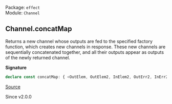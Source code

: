 Package: `effect`<br />
Module: `Channel`<br />

## Channel.concatMap

Returns a new channel whose outputs are fed to the specified factory
function, which creates new channels in response. These new channels are
sequentially concatenated together, and all their outputs appear as outputs
of the newly returned channel.

**Signature**

```ts
declare const concatMap: { <OutElem, OutElem2, InElem2, OutErr2, InErr2, X, InDone2, Env2>(f: (o: OutElem) => Channel<OutElem2, InElem2, OutErr2, InErr2, X, InDone2, Env2>): <Env, InErr, InElem, InDone, OutErr, OutDone>(self: Channel<OutElem, InElem, OutErr, InErr, OutDone, InDone, Env>) => Channel<OutElem2, InElem & InElem2, OutErr2 | OutErr, InErr & InErr2, unknown, InDone & InDone2, Env2 | Env>; <Env, InErr, InElem, InDone, OutErr, OutDone, OutElem, OutElem2, Env2, InErr2, InElem2, InDone2, OutErr2, X>(self: Channel<OutElem, InElem, OutErr, InErr, OutDone, InDone, Env>, f: (o: OutElem) => Channel<OutElem2, InElem2, OutErr2, InErr2, X, InDone2, Env2>): Channel<OutElem2, InElem & InElem2, OutErr | OutErr2, InErr & InErr2, unknown, InDone & InDone2, Env | Env2>; }
```

[Source](https://github.com/Effect-TS/effect/tree/main/packages/effect/src/Channel.ts#L404)

Since v2.0.0